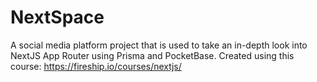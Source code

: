 # NextSpace
A social media platform project that is used to take an in-depth look into NextJS App Router using Prisma and PocketBase. Created using this course: https://fireship.io/courses/nextjs/
